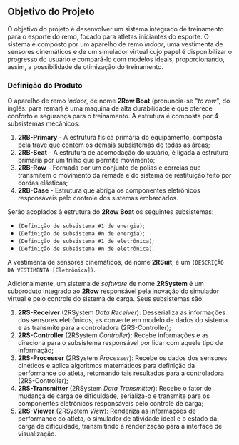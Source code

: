 ## Objetivo do Projeto

<!--
Está na estrutura do pandoc?
- [NÃO]

Validações:

[OK]: Tudo certo!
[TODO]: Falta alguma coisa! Nesse caso, informe o que está faltando

- Software []
> Jonathan [TODO]
>> Cada engenharia definir os produtos e seus componentes;
---------------
- Eletrônica []

---------------
- Energia []

---------------
- Estrutura []

---------------
-->

O objetivo do projeto é desenvolver um sistema integrado de treinamento para o esporte do remo, focado para atletas iniciantes do esporte. O sistema é composto por um aparelho de remo _indoor_, uma vestimenta de sensores cinemáticos e de um simulador virtual cujo papel é disponibilizar o progresso do usuário e compará-lo com modelos ideais, proporcionando, assim, a possibilidade de otimização do treinamento.

### Definição do Produto

O aparelho de remo _indoor_, de nome **2Row Boat** (pronuncia-se "_to row_", do inglês: para remar) é uma maquina de alta durabilidade e que oferece conforto e segurança para o treinamento. A estrutura é composta por 4 subsistemas mecânicos:

1. **2RB-Primary** - A estrutura física primária do equipamento, composta pela trave que contem os demais subsistemas de todas as áreas;
2. **2RB-Seat** - A estrutura de acomodação do usuário, é ligada a estrutura primária por um trilho que permite movimento;
3. **2RB-Row** - Formada por um conjunto de polias e correias que transmitem o movimento da remada e do sistema de restituição feito por cordas elásticas;
4. **2RB-Case** - Estrutura que abriga os componentes eletrônicos responsáveis pelo controle dos sistemas embarcados.

Serão acoplados à estrutura do **2Row Boat**  os seguintes subsistemas:

* `(Definição de subsistema #1 de energia)`;
* `(Definição de subsistema #n de energia)`;
* `(Definição de subsistema #1 de eletrônica)`;
* `(Definição de subsistema #n de eletrônica)`.

A vestimenta de sensores cinemáticos, de nome **2RSuit**, é um `(DESCRIÇÃO DA VESTIMENTA [Eletrônica])`.

Adicionalmente, um sistema de _software_ de nome **2RSystem** é um subproduto integrado ao **2Row** responsável pela inovação do simulador virtual e pelo controle do sistema de carga. Seus subsistemas são:

1. **2RS-Receiver** (2RSystem _Data Receiver_): Desserializa as informações dos sensores eletrônicos, as converte em modelo de dados do sistema e as transmite para a controladora (2RS-Controller);
1. **2RS-Controller** (2RSystem _Controller_): Recebe informações e as direciona para o subsistema responsável por lidar com aquele tipo de informação;
1. **2RS-Processer** (2RSystem _Processer_): Recebe os dados dos sensores cinéticos e aplica algoritmos matemáticos para definição da performance do atleta, retornando tais resultados para a controladora (2RS-Controller);
1. **2RS-Transmitter** (2RSystem _Data Transmitter_): Recebe o fator de mudança de carga de dificuldade, serializa-o e transmite para os componentes eletrônicos responsáveis pelo controle de carga;
1. **2RS-Viewer** (2RSystem _View_): Renderiza as informações de performance do atleta, o simulador de atividade ideal e o estado da carga de dificuldade, transmitindo a renderização para a interface de visualização.

<!--

### Objetivos E
### Objetivos de _Software_

A frente de _software_ tem como objetivo construir um sistema capaz de:
1. coletar os sinais emitidos pelos sensores do treinador virtual;
2. interpretar os sinais e mapeá-los para várias propriedades de treinamento, como: posição dos membros do atleta, angulação dos membros do atleta e intensidade das forças aplicadas pelo atleta;
3. comparar as informações do desempenho do atleta, construídas a partir dos dados coletados, com modelos matemáticos de treinamentos ideais;
4. disponibilizar visualmente as informações e as comparações feitas para o atleta em _real time_, para que o mesmo possa otimizar suas ações e, consequentemente, a qualidade do seu treinamento.

### Objetivos de Energia

A frente de energia tem como objetivo:
1. definir os parâmetros do gerador elétrico;
2. dimensionar o banco de resistências para o controle de carga;
3. dimensionar a bateria;
4. definir o mecanismo para a integração desse sistema com a estrutura.

### Objetivos de Estrutura

Estruturalmente tem-se por finalidade a construção de uma aparelho de remo _in_ _door_ que seja capaz de integrar as cinco engenharias do curso da Faculdade Gama e através de análises estruturais realizar a validação estrutural. Tudo isso com o objetivo de proporcionar ao usuário:

1. Um aparelho de alta qualidade e durabilidade
2. Um aparelho seguro e confortalvel na hora do treinamento,

E assim, garantir um treino muito mais eficaz para que o atleta alcance melhores resultados durante o exercício.

### Objetivos de Eletrônica

O subsistema de eletrônica tem por finalidade projetar e construir um sistema de sensoriamento para o remo ergométrico para analisar parâmetros biomecânicos e biomédico. Como objetivos especifícos tem-se:

1. Adquirir sinais de frequência cardíaca;
2. Adquirir e condicionar sinais de movimento;
3. Construir o wattímetro de eixo;
4. Definir mecanismo de integração desse sistema com software;
5. Definir mecanismo de integração desse sistema com energia e estrutura;

-->
